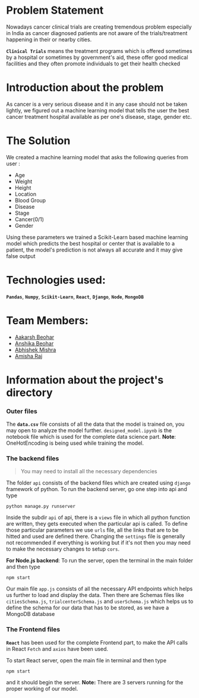 # Problem Statement
Nowadays cancer clinical trials are creating tremendous problem especially in India as cancer diagnosed patients are not aware of the trials/treatment happening in their or nearby cities.

**`Clinical Trials`** means the treatment programs which is offered sometimes by a hospital or sometimes by government's aid, these offer good medical facilities and they often promote individuals to get their health checked

# Introduction about the problem
As cancer is a very serious disease and it in any case should not be taken lightly, we figured out a machine learning model that tells the user the best cancer treatment hospital available as per one's disease, stage, gender etc.

# The Solution
We created a machine learning model that asks the following queries from user :
* Age
* Weight
* Height
* Location
* Blood Group
* Disease
* Stage
* Cancer(0/1)
* Gender

Using these parameters we trained a Scikit-Learn based machine learning model which predicts the best hospital or center that is available to a patient, the model's prediction is not always all accurate and it may give false output


# Technologies used:
**`Pandas`**, **`Numpy`**,  **`Scikit-Learn`**, **`React`**, **`Django`**, **`Node`**, **`MongoDB`**

# Team Members:
* [Aakarsh Beohar](https://github.com/aakarsh-2004)
* [Anshika Beohar](https://github.com/anshika-b)
* [Abhishek Mishra](https://github.com/AbhiMishra-24)
* [Amisha Raj](https://github.com/amisha2208)

# Information about the project's directory

### Outer files
The **`data.csv`** file consists of all the data that the model is trained on, you may open to analyze the model further. 
`designed_model.ipynb` is the notebook file which is used for the complete data science part.
**Note**: OneHotEncoding is being used while training the model.

### The backend files
> You may need to install all the necessary dependencies
  
The folder `api` consists of the backend files which are created using `django` framework of python. 
To run the backend server, go one step into api and type

```
python manage.py runserver
```

Inside the subdir `api` of api, there is a `views` file in which all python function are written, they gets executed when the particular api is called.
To define those particular parameters we use `urls` file, all the links that are to be hitted and used are defined there.
Changing the `settings` file is generally not recommended if everything is working but if it's not then you may need to make the necessary changes to setup `cors`.


**For Node.js backend**:
To run the server, open the terminal in the main folder and then type
```
npm start
```
Our main file `app.js` consists of all the necessary API endpoints which helps us further to load and display the data.
Then there are Schemas files like `citiesSchema.js`, `trialcenterSchema.js` and `userSchema.js` which helps us to define the schema for our data that has to be stored, as we have a MongoDB database



### The Frontend files
**`React`** has been used for the complete Frontend part, to make the API calls in React `Fetch` and `axios` have been used.

To start React server, open the main file in terminal and then type
```
npm start
```
and it should begin the server.
**Note:** There are 3 servers running for the proper working of our model.
